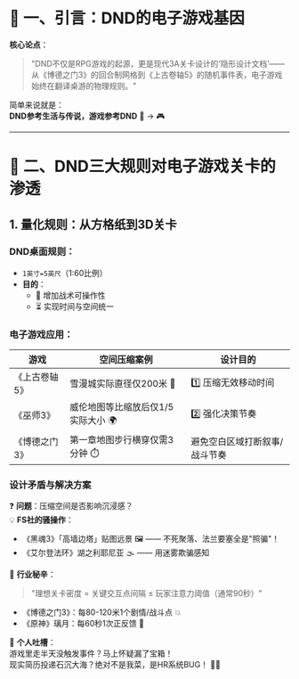 # 🎲 一、引言：DND的电子游戏基因  
**核心论点**：  
> "DND不仅是RPG游戏的起源，更是现代3A关卡设计的‘隐形设计文档’——从《博德之门3》的回合制网格到《上古卷轴5》的随机事件表，电子游戏始终在翻译桌游的物理规则。"  

简单来说就是：  
**DND参考生活与传说，游戏参考DND** 👾 → 🎮  

---

# 📐 二、DND三大规则对电子游戏关卡的渗透  
## 1. 量化规则：从方格纸到3D关卡  
### **DND桌面规则**：  
- `1英寸=5英尺`（1:60比例）  
- **目的**：  
  - 🎯 增加战术可操作性  
  - ⏳ 实现时间与空间统一  

### **电子游戏应用**：  
| 游戏                | 空间压缩案例                          | 设计目的                          |
|---------------------|-------------------------------------|---------------------------------|
| 《上古卷轴5》       | 雪漫城实际直径仅200米 🏰              | 1️⃣ 压缩无效移动时间              |
| 《巫师3》           | 威伦地图等比缩放后仅1/5实际大小 🌍      | 2️⃣ 强化决策节奏                  |
| 《博德之门3》       | 第一章地图步行横穿仅需3分钟 ⏱️         | 避免空白区域打断叙事/战斗节奏     |

### **设计矛盾与解决方案**  
❓ **问题**：压缩空间是否影响沉浸感？  
💡 **FS社的骚操作**：  
- 《黑魂3》「高墙边塔」贴图远景 🖼️ —— 不死聚落、法兰要塞全是"照骗"！  
- 《艾尔登法环》湖之利耶尼亚 🌫️ —— 用迷雾欺骗感知  

📝 **行业秘辛**：  
> "理想关卡密度 = 关键交互点间隔 ≤ 玩家注意力阈值（通常90秒）"  
- 《博德之门3》：每80-120米1个剧情/战斗点 💥  
- 《原神》璃月：每60秒1次正反馈 🏮  

🤔 **个人吐槽**：  
游戏里走半天没触发事件？马上怀疑漏了宝箱！  
现实简历投递石沉大海？绝对不是我菜，是HR系统BUG！ 🐛💔  
